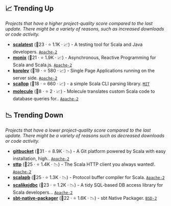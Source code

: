 ## 📈 Trending Up

_Projects that have a higher project-quality score compared to the last update. There might be a variety of reasons, such as increased downloads or code activity._

- <b><a href="https://github.com/scalatest/scalatest">scalatest</a></b> (🥇23 ·  ⭐ 1.1K · 📈) - A testing tool for Scala and Java developers. <code><a href="http://bit.ly/3nYMfla">Apache-2</a></code>
- <b><a href="https://github.com/monix/monix">monix</a></b> (🥇21 ·  ⭐ 1.9K · 📈) - Asynchronous, Reactive Programming for Scala and Scala.js. <code><a href="http://bit.ly/3nYMfla">Apache-2</a></code>
- <b><a href="https://github.com/fomkin/korolev">korolev</a></b> (🥈19 ·  ⭐ 580 · 📈) - Single Page Applications running on the server side. <code><a href="http://bit.ly/3nYMfla">Apache-2</a></code>
- <b><a href="https://github.com/scallop/scallop">scallop</a></b> (🥈18 ·  ⭐ 660 · 📈) - a simple Scala CLI parsing library. <code><a href="http://bit.ly/34MBwT8">MIT</a></code>
- <b><a href="https://github.com/scalamolecule/molecule">molecule</a></b> (🥉8 ·  ⭐ 2 · 📈) - Molecule translates custom Scala code to database queries for.. <code><a href="http://bit.ly/3nYMfla">Apache-2</a></code>

## 📉 Trending Down

_Projects that have a lower project-quality score compared to the last update. There might be a variety of reasons such as decreased downloads or code activity._

- <b><a href="https://github.com/gitbucket/gitbucket">gitbucket</a></b> (🥇31 ·  ⭐ 8.9K · 📉) - A Git platform powered by Scala with easy installation, high.. <code><a href="http://bit.ly/3nYMfla">Apache-2</a></code>
- <b><a href="https://github.com/softwaremill/sttp">sttp</a></b> (🥈25 ·  ⭐ 1.4K · 📉) - The Scala HTTP client you always wanted!. <code><a href="http://bit.ly/3nYMfla">Apache-2</a></code>
- <b><a href="https://github.com/scalapb/ScalaPB">scalapb</a></b> (🥇25 ·  ⭐ 1.3K · 📉) - Protocol buffer compiler for Scala. <code><a href="http://bit.ly/3nYMfla">Apache-2</a></code>
- <b><a href="https://github.com/scalikejdbc/scalikejdbc">scalikejdbc</a></b> (🥇23 ·  ⭐ 1.2K · 📉) - A tidy SQL-based DB access library for Scala developers... <code><a href="http://bit.ly/3nYMfla">Apache-2</a></code>
- <b><a href="https://github.com/sbt/sbt-native-packager">sbt-native-packager</a></b> (🥇22 ·  ⭐ 1.6K · 📉) - sbt Native Packager. <code><a href="http://bit.ly/3rqEWVr">BSD-2</a></code>

